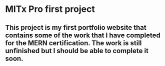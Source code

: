 
# MITx Pro first project
## This project is my first portfolio website that contains some of the work that I have completed for the MERN certification. The work is still unfinished but I should be able to complete it soon.
